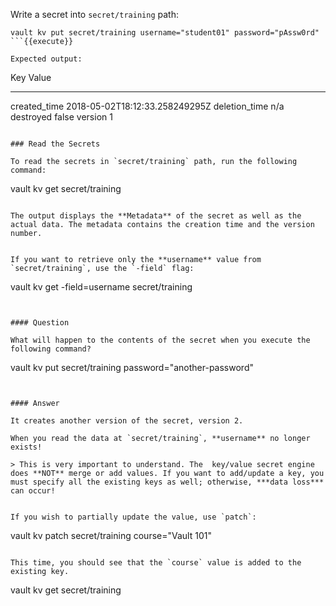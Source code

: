 Write a secret into `secret/training` path:

```
vault kv put secret/training username="student01" password="pAssw0rd"
```{{execute}}

Expected output:

```
Key              Value
---              -----
created_time     2018-05-02T18:12:33.258249295Z
deletion_time    n/a
destroyed        false
version          1
```

### Read the Secrets

To read the secrets in `secret/training` path, run the following command:

```
vault kv get secret/training
```{{execute}}

The output displays the **Metadata** of the secret as well as the actual data. The metadata contains the creation time and the version number.


If you want to retrieve only the **username** value from `secret/training`, use the `-field` flag:

```
vault kv get -field=username secret/training
```{{execute}}


#### Question

What will happen to the contents of the secret when you execute the following command?

```
vault kv put secret/training password="another-password"
```{{execute}}

￼
#### Answer

It creates another version of the secret, version 2.

When you read the data at `secret/training`, **username** no longer exists!

> This is very important to understand. The  key/value secret engine does **NOT** merge or add values. If you want to add/update a key, you must specify all the existing keys as well; otherwise, ***data loss*** can occur!


If you wish to partially update the value, use `patch`:

```
vault kv patch secret/training course="Vault 101"
```{{execute}}

This time, you should see that the `course` value is added to the existing key.

```
vault kv get secret/training
```{{execute}}
